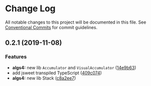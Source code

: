 # Change Log

All notable changes to this project will be documented in this file.
See [Conventional Commits](https://conventionalcommits.org) for commit guidelines.

## 0.2.1 (2019-11-08)

### Features

- **algs4:** new lib `Accumulator` and `VisualAccumulator` ([14e9b63](https://github.com/devrsi0n/Algorithms/commit/14e9b63697e07b102258e0c20561236d943111a1))
- add jsweet transpiled TypeScript ([409c074](https://github.com/devrsi0n/Algorithms/commit/409c07479b4e5d276843117e7ca2ed2cf5d9632f))
- **algs4:** new lib Stack ([c8a2ee7](https://github.com/devrsi0n/Algorithms/commit/c8a2ee7391fa40c8fb5e725ea4eeea6e16f758fa))

